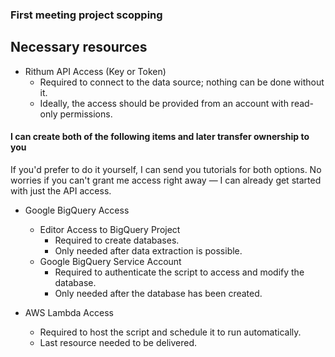 ### First meeting project scopping

## Necessary resources
* Rithum API Access (Key or Token)
  - Required to connect to the data source; nothing can be done without it.
  - Ideally, the access should be provided from an account with read-only permissions.

#### I can create both of the following items and later transfer ownership to you
If you'd prefer to do it yourself, I can send you tutorials for both options. No worries if you can't grant me access right away — I can already get started with just the API access.

* Google BigQuery Access
  - Editor Access to BigQuery Project
    - Required to create databases.
    - Only needed after data extraction is possible.
  - Google BigQuery Service Account
    - Required to authenticate the script to access and modify the database.
    - Only needed after the database has been created.
 
* AWS Lambda Access
  - Required to host the script and schedule it to run automatically.
  - Last resource needed to be delivered.
